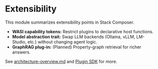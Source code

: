 # Extensibility

This module summarizes extensibility points in Stack Composer.

- **WASI capability tokens:** Restrict plugins to declarative host functions.
- **Model abstraction trait:** Swap LLM backends (Ollama, vLLM, LM-Studio, etc.) without changing agent logic.
- **GraphRAG plug-in:** (Planned) Property-graph retrieval for richer answers.

See [architecture-overview.md](architecture-overview.md#extensibility-points) and [Plugin SDK](../plugin-sdk/README.md) for more.
